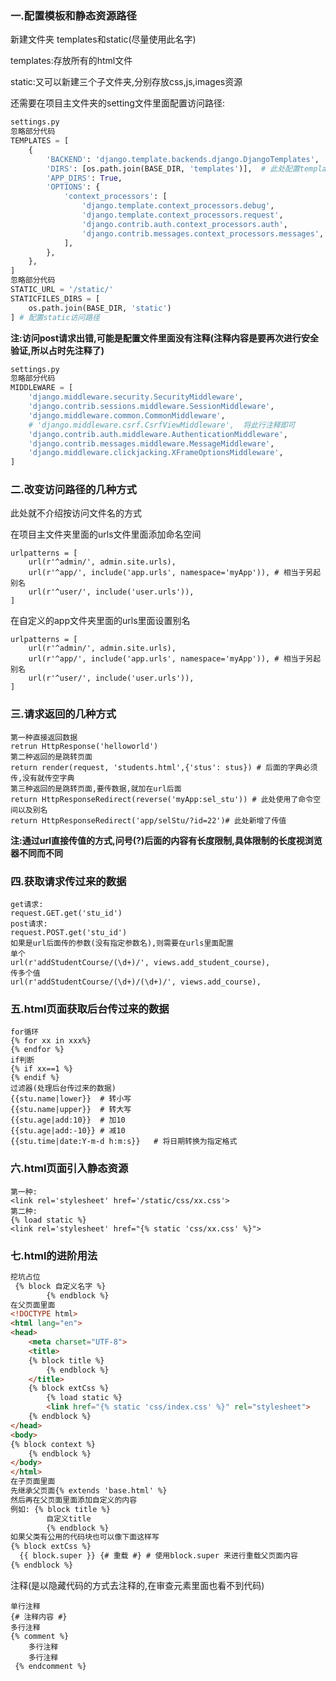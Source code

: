 ### 一.配置模板和静态资源路径

新建文件夹 templates和static(尽量使用此名字)

templates:存放所有的html文件

static:又可以新建三个子文件夹,分别存放css,js,images资源

还需要在项目主文件夹的setting文件里面配置访问路径:

```python
settings.py
忽略部分代码
TEMPLATES = [
    {
        'BACKEND': 'django.template.backends.django.DjangoTemplates',
        'DIRS': [os.path.join(BASE_DIR, 'templates')],  # 此处配置templates路径
        'APP_DIRS': True,
        'OPTIONS': {
            'context_processors': [
                'django.template.context_processors.debug',
                'django.template.context_processors.request',
                'django.contrib.auth.context_processors.auth',
                'django.contrib.messages.context_processors.messages',
            ],
        },
    },
]
忽略部分代码
STATIC_URL = '/static/'
STATICFILES_DIRS = [
    os.path.join(BASE_DIR, 'static')
] # 配置static访问路径
```

**注:访问post请求出错,可能是配置文件里面没有注释(注释内容是要再次进行安全验证,所以占时先注释了)**

```python
settings.py
忽略部分代码
MIDDLEWARE = [
    'django.middleware.security.SecurityMiddleware',
    'django.contrib.sessions.middleware.SessionMiddleware',
    'django.middleware.common.CommonMiddleware',
    # 'django.middleware.csrf.CsrfViewMiddleware',  将此行注释即可
    'django.contrib.auth.middleware.AuthenticationMiddleware',
    'django.contrib.messages.middleware.MessageMiddleware',
    'django.middleware.clickjacking.XFrameOptionsMiddleware',
]
```

### 二.改变访问路径的几种方式

此处就不介绍按访问文件名的方式

在项目主文件夹里面的urls文件里面添加命名空间

```
urlpatterns = [
    url(r'^admin/', admin.site.urls),
    url(r'^app/', include('app.urls', namespace='myApp')), # 相当于另起别名
    url(r'^user/', include('user.urls')),
]
```

在自定义的app文件夹里面的urls里面设置别名

```
urlpatterns = [
    url(r'^admin/', admin.site.urls),
    url(r'^app/', include('app.urls', namespace='myApp')), # 相当于另起别名
    url(r'^user/', include('user.urls')),
]
```

### 三.请求返回的几种方式

```
第一种直接返回数据
retrun HttpResponse('helloworld')
第二种返回的是跳转页面
return render(request, 'students.html',{'stus': stus}) # 后面的字典必须传,没有就传空字典
第三种返回的是跳转页面,要传数据,就加在url后面
return HttpResponseRedirect(reverse('myApp:sel_stu')) # 此处使用了命令空间以及别名
return HttpResponseRedirect('app/selStu/?id=22')# 此处新增了传值

```

**注:通过url直接传值的方式,问号(?)后面的内容有长度限制,具体限制的长度视浏览器不同而不同**

### 四.获取请求传过来的数据

```
get请求:
request.GET.get('stu_id')
post请求:
request.POST.get('stu_id')
如果是url后面传的参数(没有指定参数名),则需要在urls里面配置
单个
url(r'addStudentCourse/(\d+)/', views.add_student_course),
传多个值
url(r'addStudentCourse/(\d+)/(\d+)/', views.add_course),
```



### 五.html页面获取后台传过来的数据

```
for循环
{% for xx in xxx%}
{% endfor %}
if判断
{% if xx==1 %}
{% endif %}
过滤器(处理后台传过来的数据)
{{stu.name|lower}} 	# 转小写
{{stu.name|upper}}	# 转大写
{{stu.age|add:10}}	# 加10
{{stu.age|add:-10}}	# 减10
{{stu.time|date:Y-m-d h:m:s}}	# 将日期转换为指定格式
```

### 六.html页面引入静态资源

```
第一种:
<link rel='stylesheet' href='/static/css/xx.css'>
第二种:
{% load static %}
<link rel='stylesheet' href="{% static 'css/xx.css' %}">
```

### 七.html的进阶用法

```html
挖坑占位
 {% block 自定义名字 %} 
        {% endblock %}
在父页面里面
<!DOCTYPE html>
<html lang="en">
<head>
    <meta charset="UTF-8">
    <title>
    {% block title %} 
        {% endblock %}
    </title>
    {% block extCss %}
        {% load static %}
        <link href="{% static 'css/index.css' %}" rel="stylesheet">
    {% endblock %}
</head>
<body>
{% block context %}
    {% endblock %}
</body>
</html>
在子页面里面
先继承父页面{% extends 'base.html' %}
然后再在父页面里面添加自定义的内容
例如: {% block title %} 
		自定义title
        {% endblock %}
如果父类有公用的代码块也可以像下面这样写
{% block extCss %}
  {{ block.super }} {# 重载 #} # 使用block.super 来进行重载父页面内容
{% endblock %}
```

注释(是以隐藏代码的方式去注释的,在审查元素里面也看不到代码)

```
单行注释
{# 注释内容 #}
多行注释
{% comment %}
    多行注释
    多行注释
 {% endcomment %}
```

